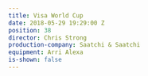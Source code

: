 ```yaml
---
title: Visa World Cup
date: 2018-05-29 19:29:00 Z
position: 38
director: Chris Strong
production-company: Saatchi & Saatchi
equipment: Arri Alexa
is-shown: false
---
```


